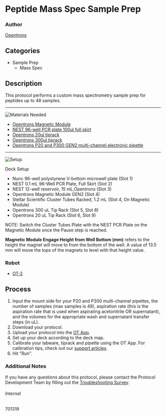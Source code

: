 # Peptide Mass Spec Sample Prep

### Author
[Opentrons](https://opentrons.com/)

## Categories
* Sample Prep
	* Mass Spec

## Description
This protocol performs a custom mass spectrometry sample prep for peptides up to 48 samples.

---
![Materials Needed](https://s3.amazonaws.com/opentrons-protocol-library-website/custom-README-images/001-General+Headings/materials.png)

* [Opentrons Magnetic Module](https://shop.opentrons.com/collections/hardware-modules/products/magdeck)
* [NEST 96-well PCR plate 100µl full skirt](https://shop.opentrons.com/collections/verified-labware/products/nest-0-1-ml-96-well-pcr-plate-full-skirt)
* [Opentrons 20µl tiprack](https://shop.opentrons.com/collections/opentrons-tips/products/opentrons-10ul-tips)
* [Opentrons 300µl tiprack](https://shop.opentrons.com/collections/opentrons-tips/products/opentrons-300ul-tips)
* [Opentrons P20 and P300 GEN2 multi-channel electronic pipette](https://shop.opentrons.com/collections/ot-2-pipettes/products/8-channel-electronic-pipette)

---
![Setup](https://s3.amazonaws.com/opentrons-protocol-library-website/custom-README-images/001-General+Headings/Setup.png)

Deck Setup
* Nunc 96-well polystyrene V-bottom microwell plate (Slot 1)
* NEST 0.1 mL 96-Well PCR Plate, Full Skirt (Slot 2)
* NEST 12-well reservoir, 15 mL,Opentrons (Slot 3)
* Opentrons Magnetic Module GEN2 (Slot 4)
* Stellar Scientific Cluster Tubes Racked, 1.2 mL (Slot 4, On Magnetic Module)
* Opentrons 300 uL Tip Rack (Slot 5, Slot 8)
* Opentrons 20 uL Tip Rack (Slot 6, Slot 9)

NOTE: Switch the Cluster Tubes Plate with the NEST PCR Plate on the Magnetic Module once the Pause step is reached.

**Magnetic Module Engage Height from Well Bottom (mm)** refers to the height the magnet will move to from the bottom of the well. A value of 13.5 mm will move the tops of the magnets to level with that height value.

### Robot
* [OT-2](https://opentrons.com/ot-2)

## Process
1. Input the mount side for your P20 and P300 multi-channel pipettes, the number of samples (max samples is 48), aspiration rate (this is the aspiration rate that is used when aspirating acetonitrile OR supernatant), and the volumes for the appropriate wash and supernatant transfer steps (in uL).
2. Download your protocol.
3. Upload your protocol into the [OT App](https://opentrons.com/ot-app).
4. Set up your deck according to the deck map.
5. Calibrate your labware, tiprack and pipette using the OT App. For calibration tips, check out our [support articles](https://support.opentrons.com/en/collections/1559720-guide-for-getting-started-with-the-ot-2).
6. Hit "Run".

### Additional Notes
If you have any questions about this protocol, please contact the Protocol Development Team by filling out the [Troubleshooting Survey](https://protocol-troubleshooting.paperform.co/).

###### Internal
701319
